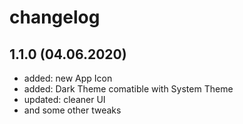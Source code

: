 changelog
=========

1.1.0 (04.06.2020)
-------------------
* added: new App Icon
* added: Dark Theme comatible with System Theme
* updated: cleaner UI
* and some other tweaks 
